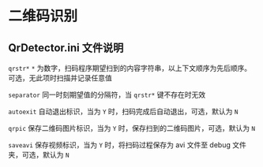 # 二维码识别

## QrDetector.ini 文件说明

`qrstr*` `*` 为数字，扫码程序期望扫到的内容字符串，以上下文顺序为先后顺序。可选，无此项时扫描并记录任意值

`separator` 同一时刻期望值的分隔符，当 `qrstr*` 键不存在时无效

`autoexit` 自动退出标识，当为 `Y` 时，扫码完成后自动退出，可选，默认为 `N`

`qrpic` 保存二维码图片标识，当为 `Y` 时，保存扫到的二维码图片，可选，默认为 `N`

`saveavi` 保存视频标识，当为 `Y` 时，将扫码过程保存为 avi 文件至 debug 文件夹，可选，默认为 `N`
